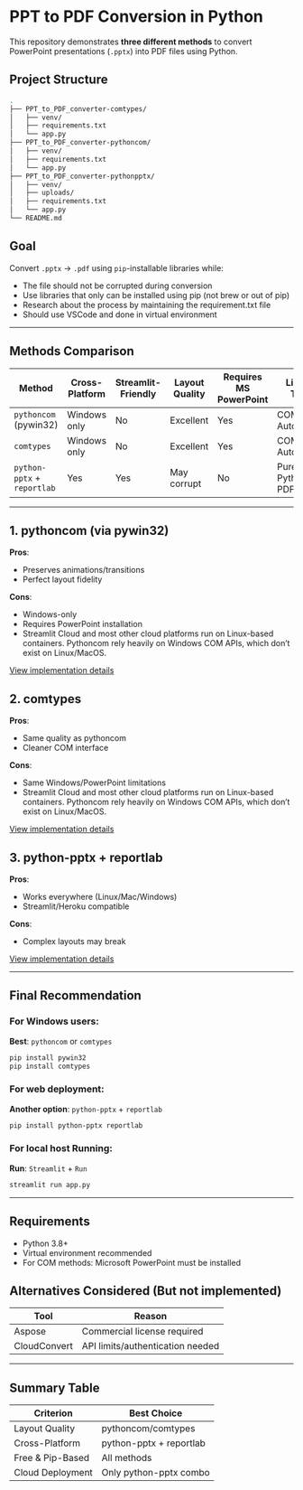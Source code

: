 


# PPT to PDF Conversion in Python  

This repository demonstrates **three different methods** to convert PowerPoint presentations (`.pptx`) into PDF files using Python.  

## Project Structure  

```bash
.
├── PPT_to_PDF_converter-comtypes/
│   ├── venv/
│   ├── requirements.txt
│   └── app.py
├── PPT_to_PDF_converter-pythoncom/  
│   ├── venv/
│   ├── requirements.txt  
│   └── app.py
├── PPT_to_PDF_converter-pythonpptx/
│   ├── venv/
│   ├── uploads/
│   ├── requirements.txt
│   └── app.py
└── README.md
```

## Goal  
Convert `.pptx` → `.pdf` using `pip`-installable libraries while:  
 - The file should not be corrupted during conversion  
 - Use libraries that only can be installed using pip (not brew or out of pip) 
 - Research  about the process by maintaining the requirement.txt file  
 - Should use VSCode and done in virtual environment 

---

##  Methods Comparison  

| Method               | Cross-Platform | Streamlit-Friendly | Layout Quality | Requires MS PowerPoint | Library Type        |
|----------------------|----------------|--------------------|----------------|------------------------|--------------------|
| `pythoncom` (pywin32) |  Windows only | No               | Excellent    | Yes                  | COM Automation     |
| `comtypes`           |  Windows only | No               | Excellent    | Yes                  | COM Automation     |
| `python-pptx` + `reportlab` |  Yes       | Yes              | May corrupt |  No                   | Pure Python + PDF  |

---

## 1. pythoncom (via pywin32)  
**Pros**:  
- Preserves animations/transitions  
- Perfect layout fidelity  

**Cons**:  
- Windows-only  
- Requires PowerPoint installation
- Streamlit Cloud and most other cloud platforms run on Linux-based containers. Pythoncom rely heavily on Windows COM APIs, which don’t exist on Linux/MacOS.

 [View implementation details](https://github.com/Hameedalahr/pptx-to-pdf-converter/blob/main/PPT%20to%20PDF%20converter%20%20-%20python%20com/readme.md)  

## 2. comtypes  
**Pros**:  
- Same quality as pythoncom  
- Cleaner COM interface  

**Cons**:  
- Same Windows/PowerPoint limitations
- Streamlit Cloud and most other cloud platforms run on Linux-based containers. Pythoncom rely heavily on Windows COM APIs, which don’t exist on Linux/MacOS.

[View implementation details](https://github.com/Hameedalahr/pptx-to-pdf-converter/blob/main/PPT%20to%20PDF%20Converter%20-%20comtypes/readme.md)  

## 3. python-pptx + reportlab  
**Pros**:  
- Works everywhere (Linux/Mac/Windows)  
- Streamlit/Heroku compatible  

**Cons**:  
- Complex layouts may break  
  

 [View implementation details](https://github.com/Hameedalahr/pptx-to-pdf-converter/blob/main/PPT%20to%20PDF%20Converter%20-%20python%20pptx/readme.md)  

---

##  Final Recommendation  

### For Windows users:  
**Best**: `pythoncom` or `comtypes`  
```bash
pip install pywin32
pip install comtypes
```


### For web deployment:  
**Another option**: `python-pptx` + `reportlab`  
```bash
pip install python-pptx reportlab
```

### For local host Running:  
**Run**: `Streamlit` + `Run`  
```bash
streamlit run app.py
```

---

##  Requirements  
- Python 3.8+  
- Virtual environment recommended  
- For COM methods: Microsoft PowerPoint must be installed  

##  Alternatives Considered (But not implemented)  
| Tool          | Reason                          |
|---------------|---------------------------------|
| Aspose        | Commercial license required     |
| CloudConvert  | API limits/authentication needed|

---

##  Summary Table  

| Criterion          | Best Choice              |
|--------------------|--------------------------|
| Layout Quality     | pythoncom/comtypes       |
| Cross-Platform     | python-pptx + reportlab  |
| Free & Pip-Based   | All methods              |
| Cloud Deployment   | Only python-pptx combo   |

